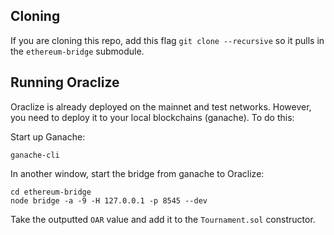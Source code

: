 ## Cloning
If you are cloning this repo, add this flag `git clone --recursive` so it pulls in the `ethereum-bridge` submodule.

## Running Oraclize

Oraclize is already deployed on the mainnet and test networks.  However, you need to deploy it to your local blockchains (ganache).  To do this:

Start up Ganache:
```
ganache-cli
```

In another window, start the bridge from ganache to Oraclize:
```
cd ethereum-bridge
node bridge -a -9 -H 127.0.0.1 -p 8545 --dev
```

Take the outputted `OAR` value and add it to the `Tournament.sol` constructor.